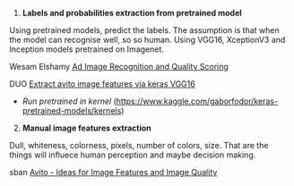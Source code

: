1. **Labels and probabilities extraction from pretrained model**

Using pretrained models, predict the labels. The assumption is that when the model can recognise well, so so human. Using VGG16, XceptionV3 and Inception models pretrained on Imagenet.

Wesam Elshamy [Ad Image Recognition and Quality Scoring](https://www.kaggle.com/wesamelshamy/ad-image-recognition-and-quality-scoring)

DUO [Extract avito image features via keras VGG16](https://www.kaggle.com/classtag/extract-avito-image-features-via-keras-vgg16)

- *Run pretrained in kernel* (https://www.kaggle.com/gaborfodor/keras-pretrained-models/kernels)

2. **Manual image features extraction**

Dull, whiteness, colorness, pixels, number of colors, size. That are the things will influece human perception and maybe decision making. 

sban [Avito - Ideas for Image Features and Image Quality](https://www.kaggle.com/shivamb/avito-ideas-for-image-features-and-image-quality)
